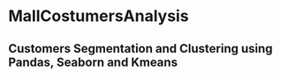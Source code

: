 # **MallCostumersAnalysis**

  ## Customers Segmentation and Clustering using Pandas, Seaborn and Kmeans
